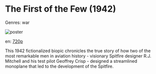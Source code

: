 # The First of the Few (1942)

Genres: war

![poster](http://image.tmdb.org/t/p/w500/5ampIpIxG35j2AE0EiQSnUbQGwJ.jpg)

en:
  [720p](magnet:?xt=urn:btih:0200815DF4D6326F70902DF1DF8AC347B4330A57&tr=udp://glotorrents.pw:6969/announce&tr=udp://tracker.opentrackr.org:1337/announce&tr=udp://torrent.gresille.org:80/announce&tr=udp://tracker.openbittorrent.com:80&tr=udp://tracker.coppersurfer.tk:6969&tr=udp://tracker.leechers-paradise.org:6969&tr=udp://p4p.arenabg.ch:1337&tr=udp://tracker.internetwarriors.net:1337)
  


This 1942 fictionalized biopic chronicles the true story of how two of the most remarkable men in aviation history - visionary Spitfire designer R.J. Mitchell and his test pilot Geoffrey Crisp - designed a streamlined monoplane that led to the development of the Spitfire.